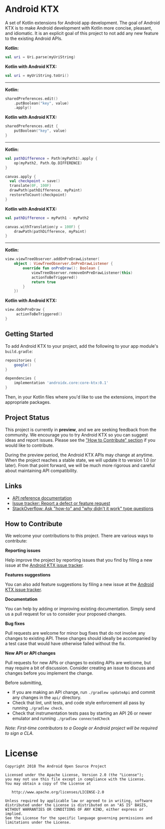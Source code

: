 Android KTX
===========

A set of Kotlin extensions for Android app development. The goal of Android KTX is to make Android
development with Kotlin more concise, pleasant, and idiomatic. It is an explicit goal of this
project to not add any new feature to the existing Android APIs.

**Kotlin:**
```kotlin
val uri = Uri.parse(myUriString)
```
**Kotlin with Android KTX:**
```kotlin
val uri = myUriString.toUri()
```

----

**Kotlin:**
```kotlin
sharedPreferences.edit()
    .putBoolean("key", value)
    .apply()
```
**Kotlin with Android KTX:**
```kotlin
sharedPreferences.edit {
    putBoolean("key", value)
}
```

----

**Kotlin:**
```kotlin
val pathDifference = Path(myPath1).apply {
    op(myPath2, Path.Op.DIFFERENCE)
}

canvas.apply {
  val checkpoint = save()
  translate(0F, 100F)
  drawPath(pathDifference, myPaint)
  restoreToCount(checkpoint)
}
```
**Kotlin with Android KTX:**
```kotlin
val pathDifference = myPath1 - myPath2

canvas.withTranslation(y = 100F) {
    drawPath(pathDifference, myPaint)
}
```

----

**Kotlin:**
```kotlin
view.viewTreeObserver.addOnPreDrawListener(
    object : ViewTreeObserver.OnPreDrawListener {
        override fun onPreDraw(): Boolean {
            viewTreeObserver.removeOnPreDrawListener(this)
            actionToBeTriggered()
            return true
        }
    })
```
**Kotlin with Android KTX:**
```kotlin
view.doOnPreDraw {
     actionToBeTriggered()
}
```


Getting Started
---------------

To add Android KTX to your project, add the following to your app module's `build.gradle`:

```groovy
repositories {
    google()
}

dependencies {
    implementation 'androidx.core:core-ktx:0.1'
}
```

Then, in your Kotlin files where you'd like to use the extensions, import the appropriate packages.


Project Status
--------------

This project is currently in **preview**, and we are seeking feedback from the community. We
encourage you to try Android KTX so you can suggest ideas and report issues. Please see the
["How to Contribute" section](#how-to-contribute) if you would like to contribute.

During the preview period, the Android KTX APIs may change at anytime. When the project reaches a
stable state, we will update it to version 1.0 (or later). From that point forward, we will be much
more rigorous and careful about maintaining API compatibility.


Links
-----

 * [API reference documentation](https://android.github.io/android-ktx/core-ktx/)
 * [Issue tracker: Report a defect or feature request](https://github.com/android/android-ktx/issues/new)
 * [StackOverflow: Ask "how-to" and "why didn't it work" type questions](https://stackoverflow.com/questions/ask?tags=android-ktx)


How to Contribute
-----------------

We welcome your contributions to this project. There are various ways to contribute:

**Reporting issues**

Help improve the project by reporting issues that you find by filing a new issue at the
[Android KTX issue tracker](https://github.com/android/android-ktx/issues/new).

**Features suggestions**

You can also add feature suggestions by filing a new issue at the
[Android KTX issue tracker](https://github.com/android/android-ktx/issues/new).

**Documentation**

You can help by adding or improving existing documentation. Simply send us a pull request for us to
consider your proposed changes.

**Bug fixes**

Pull requests are welcome for minor bug fixes that do not involve any changes to existing API.
These changes should ideally be accompanied by a test case that would have otherwise failed without
the fix.

**New API or API changes**

Pull requests for new APIs or changes to existing APIs are welcome, but may require a bit of
discussion. Consider creating an issue to discuss and changes before you implement the change.

Before submitting,

 * If you are making an API change, run `./gradlew updateApi` and commit any changes in the `api/`
   directory.
 * Check that lint, unit tests, and code style enforcement all pass by running `./gradlew check`.
 * Check that instrumentation tests pass by starting an API 26 or newer emulator and running
   `./gradlew connectedCheck`

_Note: First-time contributors to a Google or Android project will be required to sign a CLA._


License
=======

    Copyright 2018 The Android Open Source Project

    Licensed under the Apache License, Version 2.0 (the "License");
    you may not use this file except in compliance with the License.
    You may obtain a copy of the License at

       http://www.apache.org/licenses/LICENSE-2.0

    Unless required by applicable law or agreed to in writing, software
    distributed under the License is distributed on an "AS IS" BASIS,
    WITHOUT WARRANTIES OR CONDITIONS OF ANY KIND, either express or implied.
    See the License for the specific language governing permissions and
    limitations under the License.
